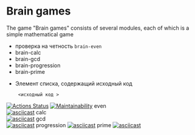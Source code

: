 
Brain games
========================
The game "Brain games" consists of several modules, each of which is a simple mathematical game
* проверка на четность `brain-even`
* brain-calc
* brain-gcd
* brain-progression
* brain-prime 
 - Элемент списка, содержащий исходный код

		<исходный код >  
[![Actions Status](https://github.com/moxa-rumin/frontend-project-44/workflows/hexlet-check/badge.svg)](https://github.com/moxa-rumin/frontend-project-44/actions)
[![Maintainability](https://api.codeclimate.com/v1/badges/a99a88d28ad37a79dbf6/maintainability)](https://codeclimate.com/github/codeclimate/codeclimate/maintainability)
even<br>
[![asciicast](https://asciinema.org/a/9y4SDe6Ox1P5emWcxhTHz5Ms2.svg)](https://asciinema.org/a/9y4SDe6Ox1P5emWcxhTHz5Ms2)
calc<br>
[![asciicast](https://asciinema.org/a/3qA6p758HJGdldmiv0JjQ75id.svg)](https://asciinema.org/a/3qA6p758HJGdldmiv0JjQ75id)
gcd<br>
[![asciicast](https://asciinema.org/a/adx14zHs4PvnHFndRgrLlbHzr.svg)](https://asciinema.org/a/adx14zHs4PvnHFndRgrLlbHzr)
progression
[![asciicast](https://asciinema.org/a/AKdyTN0lTmzVMj9an5QuoM4FV.svg)](https://asciinema.org/a/AKdyTN0lTmzVMj9an5QuoM4FV)
prime 
[![asciicast](https://asciinema.org/a/1Bq9qcNJXYW6FsRm2gqQKpFoS.svg)](https://asciinema.org/a/1Bq9qcNJXYW6FsRm2gqQKpFoS)